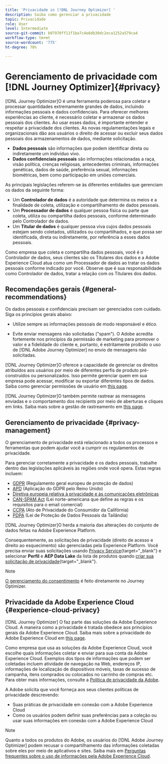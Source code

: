 ```yaml
---
title: 'Privacidade in [!DNL Journey Optimizer] '
description: Saiba como gerenciar a privacidade
topic: Privacidade
role: User
level: Intermediate
source-git-commit: b07970ff11f1ba7c4e6db30dc2eca1252a579ca4
workflow-type: tm+mt
source-wordcount: '775'
ht-degree: 78%

---
```



# Gerenciamento de privacidade com [!DNL Journey Optimizer]{#privacy}

[!DNL Journey Optimizer]O é uma ferramenta poderosa para coletar e processar quantidades extremamente grandes de dados, incluindo informações pessoais e dados confidenciais. Para oferecer melhores experiências ao cliente, é necessário coletar e armazenar os dados pessoais dos clientes. Ao usar esses dados, é importante entender e respeitar a privacidade dos clientes. As novas regulamentações legais e organizacionais dão aos usuários o direito de acessar ou excluir seus dados pessoais dos armazenamentos de dados, mediante solicitação.

* **Dados pessoais** são informações que podem identificar direta ou indiretamente um indivíduo vivo.
* **Dados confidenciais pessoais** são informações relacionadas a raça, visão política, crenças religiosas, antecedentes criminais, informações genéticas, dados de saúde, preferência sexual, informações biométricas, bem como participação em uniões comerciais.

As principais legislações referem-se às diferentes entidades que gerenciam os dados da seguinte forma:

* Um **Controlador de dados** é a autoridade que determina os meios e a finalidade de coleta, utilização e compartilhamento de dados pessoais.
* Um **Processador de dados** é qualquer pessoa física ou parte que coleta, utiliza ou compartilha dados pessoais, conforme determinado pelo Controlador de dados.
* Um **Titular de dados** é qualquer pessoa viva cujos dados pessoais estejam sendo coletados, utilizados ou compartilhados, e que possa ser identificada, direta ou indiretamente, por referência a esses dados pessoais.

Como empresa que coleta e compartilha dados pessoais, você é o Controlador de dados, seus clientes são os Titulares dos dados e a Adobe Experience Cloud atua como um Processador de dados ao tratar os dados pessoais conforme indicado por você. Observe que é sua responsabilidade como Controlador de dados, tratar a relação com os Titulares dos dados.

## Recomendações gerais {#general-recommendations}

Os dados pessoais e confidenciais precisam ser gerenciados com cuidado. Siga os princípios gerais abaixo:

* Utilize sempre as informações pessoais de modo responsável e ético.

* Evite enviar mensagens não solicitadas (&quot;spam&quot;). O Adobe acredita fortemente nos princípios da permissão de marketing para promover o valor e a fidelidade do cliente e, portanto, é estritamente proibido o uso de [!DNL Adobe Journey Optimizer] no envio de mensagens não solicitadas.

[!DNL Journey Optimizer]O oferece a capacidade de gerenciar os direitos atribuídos aos usuários por meio de diferentes perfis de produto pré-construídos ou personalizados. Isso permite gerenciar quem em sua empresa pode acessar, modificar ou exportar diferentes tipos de dados. Saiba como gerenciar permissões de usuário em [this page](administration/permissions.md).

[!DNL Journey Optimizer]O também permite rastrear as mensagens enviadas e o comportamento dos recipients por meio de aberturas e cliques em links. Saiba mais sobre a gestão de rastreamento em [this page](message-tracking.md).

## Gerenciamento de privacidade {#privacy-management}

O gerenciamento de privacidade está relacionado a todos os processos e ferramentas que podem ajudar você a cumprir os regulamentos de privacidade.

Para gerenciar corretamente a privacidade e os dados pessoais, trabalhe dentro das legislações aplicáveis às regiões onde você opera. Estas regras incluem:

* [GDPR](https://ec.europa.eu/info/law/law-topic/data-protection/reform/what-does-general-data-protection-regulation-gdpr-govern_en) (Regulamento geral europeu de proteção de dados)
* [APD](https://www.gov.uk/data-protection) (Aplicação do GDPR pelo Reino Unido)
* [Diretiva europeia relativa à privacidade e às comunicações eletrônicas](https://eur-lex.europa.eu/legal-content/EN/TXT/?uri=CELEX:02002L0058-20091219)
* [CAN-SPAM Act](https://www.ftc.gov/tips-advice/business-center/guidance/can-spam-act-compliance-guide-business) (Lei norte-americana que define as regras e os requisitos para o email comercial)
* [CCPA](https://leginfo.legislature.ca.gov/faces/codes_displayText.xhtml?lawCode=CIV&amp;division=3.&amp;title=1.81.5.&amp;part=4.&amp;chapter=&amp;article=) (Ato de Privacidade do Consumidor da Califórnia)
* [PDPA](https://secureprivacy.ai/thailand-pdpa-summary-what-businesses-need-to-know/) (Lei de Proteção de Dados Pessoais da Tailândia)

[!DNL Journey Optimizer]O herda a maioria das alterações do conjunto de dados feitas na Adobe Experience Platform.

Consequentemente, as solicitações de privacidade (direito de acesso e direito ao esquecimento) são gerenciadas pela Experience Platform. Você precisa enviar suas solicitações usando [Privacy Service](https://experienceleague.adobe.com/docs/experience-platform/privacy/home.html?lang=pt-BR){target=&quot;_blank&quot;} e selecionar **Perfil** e **AEP Data Lake** da lista de produtos quando [criar sua solicitação de privacidade](https://experienceleague.adobe.com/docs/experience-platform/privacy/ui/user-guide.html?lang=br#request-builder){target=&quot;_blank&quot;}. <!--https://experienceleague.adobe.com/docs/experience-platform/privacy/home.html?lang=en).-->

>[!NOTE]
>
>[O gerenciamento do consentimento](../../help/using/consent.md) é feito diretamente no Journey Optimizer.

## Privacidade da Adobe Experience Cloud {#experience-cloud-privacy}

[!DNL Journey Optimizer] O faz parte das soluções da Adobe Experience Cloud. A maneira como a privacidade é tratada obedece aos princípios gerais da Adobe Experience Cloud. Saiba mais sobre a privacidade do Adobe Experience Cloud em [this page](https://www.adobe.com/br/privacy/marketing-cloud.html).

Como empresa que usa as soluções da Adobe Experience Cloud, você escolhe quais informações coletar e enviar para sua conta da Adobe Experience Cloud. Exemplos dos tipos de informações que podem ser coletadas incluem atividade de navegação na Web, endereços IP, informações de localização de dispositivos móveis, taxas de sucesso de campanha, itens comprados ou colocados no carrinho de compras etc. Para obter mais informações, consulte a [Política de privacidade da Adobe](https://www.adobe.com/br/privacy/policy.html).

A Adobe solicita que você forneça aos seus clientes políticas de privacidade descrevendo:

* Suas práticas de privacidade em conexão com a Adobe Experience Cloud
* Como os usuários podem definir suas preferências para a coleção ou usar suas informações em conexão com a Adobe Experience Cloud

>[!NOTE]
>
>Quanto a todos os produtos do Adobe, os usuários do [!DNL Adobe Journey Optimizer] podem recusar o compartilhamento das informações coletadas sobre eles por meio de aplicativos e sites. Saiba mais em [Perguntas frequentes sobre o uso de informações pela Adobe Experience Cloud](https://www.adobe.com/br/privacy/experience-cloud-usage-info-faq.html).

<!--Because Journey Optimizer integrates with Adobe Experience Platform, where audiences are transferred from one system to another, you need to pay extra care to personal data protection.-->

